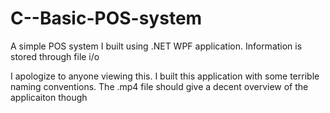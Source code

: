 # C--Basic-POS-system
A simple POS system I built using .NET WPF application.  Information is stored through file i/o

I apologize to anyone viewing this.  I built this application with some terrible naming conventions.
The .mp4 file should give a decent overview of the applicaiton though
